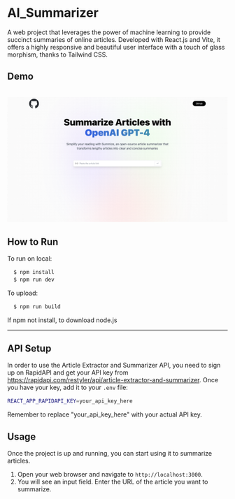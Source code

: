 
# AI_Summarizer

A web project that leverages the power of machine learning to provide succinct summaries of online articles. Developed with React.js and Vite, it offers a highly responsive and beautiful user interface with a touch of glass morphism, thanks to Tailwind CSS.

## Demo
<br>
<img src="src/assets/demo.png"/>

## How to Run

To run on local:

```bash
  $ npm install 
  $ npm run dev
```
To upload:

```bash
  $ npm run build 
```
If npm not install, to download node.js

---

## API Setup

In order to use the Article Extractor and Summarizer API, you need to sign up on RapidAPI and get your API key from https://rapidapi.com/restyler/api/article-extractor-and-summarizer. Once you have your key, add it to your `.env` file:

```bash
REACT_APP_RAPIDAPI_KEY=your_api_key_here
```

Remember to replace "your_api_key_here" with your actual API key.

## Usage

Once the project is up and running, you can start using it to summarize articles. 

1. Open your web browser and navigate to `http://localhost:3000`.
2. You will see an input field. Enter the URL of the article you want to summarize.
